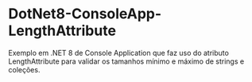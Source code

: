 # DotNet8-ConsoleApp-LengthAttribute
Exemplo em .NET 8 de Console Application que faz uso do atributo LengthAttribute para validar os tamanhos mínimo e máximo de strings e coleções.
